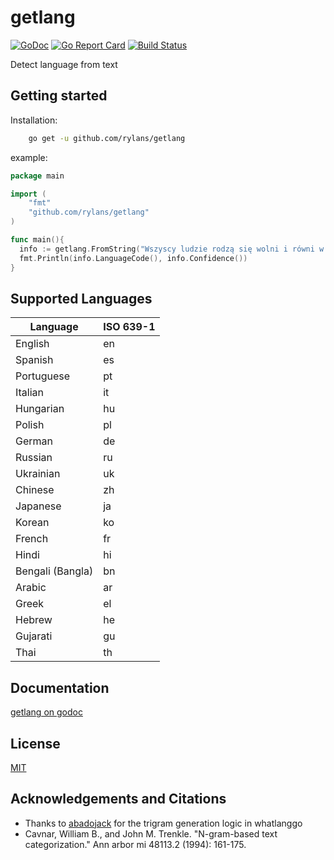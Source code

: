 # getlang

[![GoDoc](https://godoc.org/github.com/rylans/getlang?status.svg)](https://godoc.org/github.com/rylans/getlang) [![Go Report Card](https://goreportcard.com/badge/github.com/rylans/getlang)](https://goreportcard.com/report/github.com/rylans/getlang) [![Build Status](https://travis-ci.org/rylans/getlang.svg?branch=master)](https://travis-ci.org/rylans/getlang)


Detect language from text


## Getting started

Installation:
```sh
    go get -u github.com/rylans/getlang
```

example:
```go
package main

import (
	"fmt"
	"github.com/rylans/getlang"
)

func main(){
  info := getlang.FromString("Wszyscy ludzie rodzą się wolni i równi w swojej godności i prawach")
  fmt.Println(info.LanguageCode(), info.Confidence())
}
```

## Supported Languages

| Language       | ISO 639-1 | 
| -------------- | --------- |
| English        | en        |
| Spanish        | es        |
| Portuguese     | pt        |
| Italian        | it        |
| Hungarian      | hu        |
| Polish         | pl        |
| German         | de        |
| Russian        | ru        |
| Ukrainian      | uk        |
| Chinese        | zh        |
| Japanese       | ja        |
| Korean         | ko        |
| French         | fr        |
| Hindi          | hi        |
| Bengali (Bangla) | bn      |
| Arabic         | ar        |
| Greek          | el        |
| Hebrew         | he        |
| Gujarati       | gu        |
| Thai           | th        |

## Documentation
[getlang on godoc](https://godoc.org/github.com/rylans/getlang)

## License
[MIT](https://github.com/rylans/getlang/blob/master/LICENSE)

## Acknowledgements and Citations
* Thanks to [abadojack](https://github.com/abadojack) for the trigram generation logic in whatlanggo
* Cavnar, William B., and John M. Trenkle. "N-gram-based text categorization." Ann arbor mi 48113.2 (1994): 161-175.

